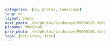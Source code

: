 ```yaml
---
categories: [en, photos, landscape]
lang: en
layout: photo
next_photo: /en/photos/landscape/P0000125.html
picname: P0000146
prev_photo: /en/photos/landscape/P0000158.html
tags: [Ostriches, Tree]
---
```

